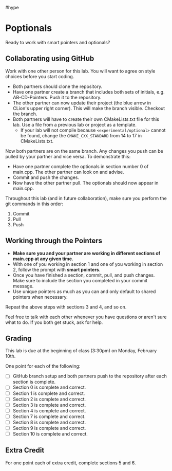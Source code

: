 #hype

# Poptionals

Ready to work with smart pointers and optionals?

## Collaborating using GitHub
Work with one other person for this lab. You will want to agree on style choices before you start coding.
* Both partners should clone the repository.
* Have one partner create a branch that includes both sets of initials, e.g. AB-CD-Pointers. Push it to the repository.
* The other partner can now update their project (the blue arrow in CLion's upper right corner). This will make the branch visible. Checkout the branch.
* Both partners will have to create their own CMakeLists.txt file for this lab. Use a file from a previous lab or project as a template.
    * If your lab will not compile because `<experimental/optional>` cannot be found, change the `CMAKE_CXX_STANDARD` from 14 to 17 in CMakeLists.txt. 

Now both partners are on the same branch. Any changes you push can be pulled by your partner and vice versa. To demonstrate this:
* Have one partner complete the optionals in section number 0 of main.cpp. The other partner can look on and advise.
* Commit and push the changes.
* Now have the other partner pull. The optionals should now appear in main.cpp.

Throughout this lab (and in future collaboration), make sure you perform the git commands in this order:
1. Commit
1. Pull
1. Push

## Working through the Pointers

* **Make sure you and your partner are working in different sections of main.cpp at any given time**.
* With one of you working in section 1 and one of you working in section 2, follow the prompt with **smart pointers**.
* Once you have finished a section, commit, pull, and push changes. Make sure to include the section you completed in your commit message.
* Use unique pointers as much as you can and only default to shared pointers when necessary.
  
Repeat the above steps with sections 3 and 4, and so on. 
  
Feel free to talk with each other whenever you have questions or aren't sure what to do. If you both get stuck, ask for help.

## Grading

This lab is due at the beginning of class (3:30pm) on Monday, February 10th.

One point for each of the following:
- [ ] GitHub branch setup and both partners push to the repository after each section is complete.
- [ ] Section 0 is complete and correct.
- [ ] Section 1 is complete and correct.
- [ ] Section 2 is complete and correct.
- [ ] Section 3 is complete and correct.
- [ ] Section 4 is complete and correct.
- [ ] Section 7 is complete and correct.
- [ ] Section 8 is complete and correct.
- [ ] Section 9 is complete and correct.
- [ ] Section 10 is complete and correct.

## Extra Credit

For one point each of extra credit, complete sections 5 and 6.